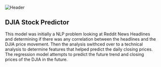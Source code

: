 ![Header](https://github.com/khtaho/Stock_Predictor/blob/master/candlestick-charts.png "Header")

## DJIA Stock Predictor
This model was initially a  NLP problem looking at Reddit News Headlines and determining if there was any correlation between the headlines and the DJIA price movement. Then the analysis swithced over to a technical analysis to determine features that helped predict the daily closing prices. The regression model attempts to predict the future trend and closing prices of the DJIA in the future.

